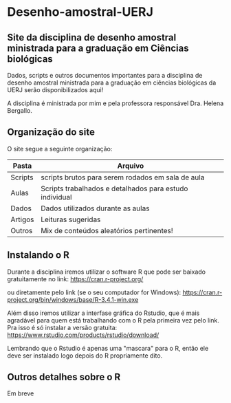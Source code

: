 # Desenho-amostral-UERJ 
## Site da disciplina de desenho amostral ministrada para a graduação em Ciências biológicas 
Dados, scripts e outros documentos importantes para a disciplina de desenho amostral ministrada para a graduação em ciências biológicas da UERJ serão disponibilizados aqui!


A disciplina é ministrada por mim e pela professora responsável Dra. Helena Bergallo.

## Organização do site
O site segue a seguinte organização:


Pasta | Arquivo
------ | -------
Scripts | scripts brutos para serem rodados em sala de aula
Aulas | Scripts trabalhados e detalhados para estudo individual
Dados | Dados utilizados durante as aulas
Artigos | Leituras sugeridas 
Outros | Mix de conteúdos aleatórios pertinentes!


## Instalando o R


Durante a disciplina iremos utilizar o software R que pode ser baixado gratuitamente no link:
https://cran.r-project.org/



ou diretamente pelo link (se o seu computador for  Windows): https://cran.r-project.org/bin/windows/base/R-3.4.1-win.exe




Além disso iremos utilizar a interfase gráfica do Rstudio, que é mais agradável para quem está trabalhando com o R pela primeira vez pelo link. Pra isso é só instalar a versão gratuita: https://www.rstudio.com/products/rstudio/download/


Lembrando que o Rstudio é apenas uma "mascara" para o R, então ele deve ser instalado logo depois do R propriamente dito.




## Outros detalhes sobre o R

Em breve
